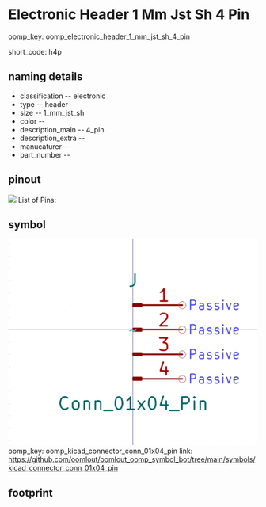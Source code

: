 # Electronic Header 1 Mm Jst Sh 4 Pin
oomp_key: oomp_electronic_header_1_mm_jst_sh_4_pin  

short_code: h4p
## naming details
* classification -- electronic
* type -- header
* size -- 1_mm_jst_sh
* color -- 
* description_main -- 4_pin
* description_extra -- 
* manucaturer -- 
* part_number -- 
## pinout
![](working_pinout_600.png)
List of Pins:

## symbol

![](symbol/0/working/working_600.png)  
oomp_key: oomp_kicad_connector_conn_01x04_pin
link: https://github.com/oomlout/oomlout_oomp_symbol_bot/tree/main/symbols/kicad_connector_conn_01x04_pin


## footprint
